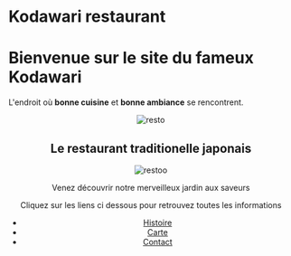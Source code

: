 # Kodawari restaurant 
<body>
   <h1>Bienvenue sur le site du fameux Kodawari</h1>
   <link rel="stylesheet" href="style.css">
   <p>L'endroit où <strong>bonne cuisine</strong> et <strong>bonne ambiance</strong> se rencontrent.<p>
  <header>
    <img src="./images/resto.jpeg" alt="resto">
  <header>
<body>
   <h2>Le restaurant traditionelle japonais</h2>
  <header>
   <img src="./images/restoo.jpeg" alt="restoo">
 <nav>
  <header>
 <main>
         <p>Venez découvrir notre merveilleux jardin aux saveurs</p>
         <p>Cliquez sur les liens ci dessous pour retrouvez toutes les informations</p>
   <nav>
      <ul>
        <li><a href="#">Histoire</a></li>
        <li><a href="#">Carte</a></li>
        <li><a href="#">Contact</a></li>
  
